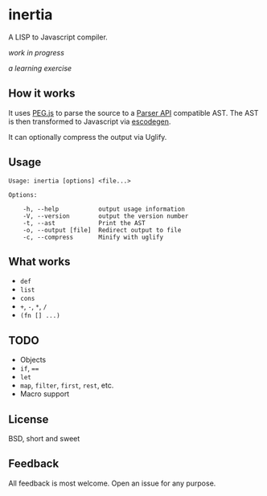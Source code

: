 inertia
=======

A LISP to Javascript compiler.

*work in progress*

*a learning exercise*

How it works
------------

It uses [PEG.js][1] to parse the source to a [Parser API][2] compatible AST.
The AST is then transformed to Javascript via [escodegen][3].

It can optionally compress the output via Uglify.

Usage
-----

    Usage: inertia [options] <file...>

    Options:

        -h, --help           output usage information
        -V, --version        output the version number
        -t, --ast            Print the AST
        -o, --output [file]  Redirect output to file
        -c, --compress       Minify with uglify

What works
----------

* `def`
* `list`
*  `cons`
* `+`, `-`, `*`, `/`
* `(fn [] ...)`

TODO
----

* Objects
* `if`, `==`
* `let`
* `map`, `filter`, `first`, `rest`, etc.
* Macro support

License
-------

BSD, short and sweet

Feedback
--------

All feedback is most welcome.  Open an issue for any purpose.

[1]: http://pegjs.majda.cz/
[2]: https://developer.mozilla.org/en-US/docs/SpiderMonkey/Parser_API
[3]: https://github.com/Constellation/escodegen
